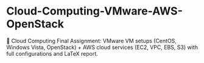 # Cloud-Computing-VMware-AWS-OpenStack
🚀 Cloud Computing Final Assignment: VMware VM setups (CentOS, Windows Vista, OpenStack) + AWS cloud services (EC2, VPC, EBS, S3) with full configurations and LaTeX report.
